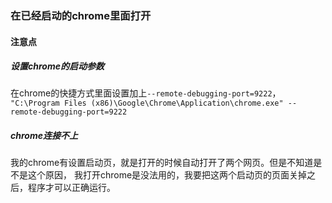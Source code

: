 ### 在已经启动的chrome里面打开
#### 注意点
##### 设置chrome的启动参数
在chrome的快捷方式里面设置加上`--remote-debugging-port=9222`，
`"C:\Program Files (x86)\Google\Chrome\Application\chrome.exe" --remote-debugging-port=9222`

##### chrome连接不上
我的chrome有设置启动页，就是打开的时候自动打开了两个网页。但是不知道是不是这个原因，
我打开chrome是没法用的，我要把这两个启动页的页面关掉之后，程序才可以正确运行。